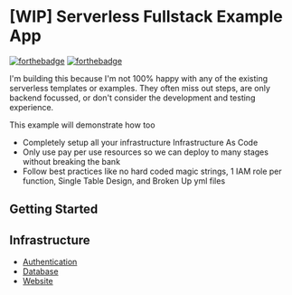 # [WIP] Serverless Fullstack Example App

[![forthebadge](https://forthebadge.com/images/badges/made-with-javascript.svg)](https://forthebadge.com)
[![forthebadge](https://forthebadge.com/images/badges/fuck-it-ship-it.svg)](https://forthebadge.com)

I'm building this because I'm not 100% happy with any of the existing serverless templates or examples. They often miss out steps, are only backend focussed, or don't consider the development and testing experience.

This example will demonstrate how too

* Completely setup all your infrastructure Infrastructure As Code
* Only use pay per use resources so we can deploy to many stages without breaking the bank
* Follow best practices like no hard coded magic strings, 1 IAM role per function, Single Table Design, and Broken Up yml files

## Getting Started
## Infrastructure

* [Authentication](infrastructure/authentication/README.md)
* [Database](infrastructure/database/README.md)
* [Website](infrastructure/web/README.md)
